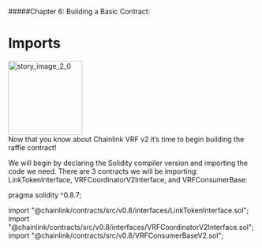 #####Chapter 6: Building a Basic Contract:

# Imports

<ContentWrapp>
  <div class="imgContainer">
    <img alt="story_image_2_0" src="/images/chapter/man.svg" width="150px" height="150px">
  </div>

  <div class="itemsContainer">
    <div class="item-text">
     Now that you know about Chainlink VRF v2 it’s time to begin building the raffle contract!
    </div>
  </div>
</ContentWrapp>

We will begin by declaring the Solidity compiler version and importing the code we need. There are 3 contracts we will be importing: LinkTokenInterface, VRFCoordinatorV2Interface, and VRFConsumerBase:

<Highlight class="language-javascript">
pragma solidity ^0.8.7;

import "@chainlink/contracts/src/v0.8/interfaces/LinkTokenInterface.sol";
import "@chainlink/contracts/src/v0.8/interfaces/VRFCoordinatorV2Interface.sol";
import "@chainlink/contracts/src/v0.8/VRFConsumerBaseV2.sol";
</Highlight>
